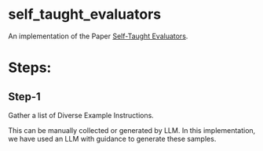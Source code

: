 # self_taught_evaluators
An implementation of the Paper [Self-Taught Evaluators](https://arxiv.org/pdf/2408.02666).

# Steps:
## Step-1
Gather a list of Diverse Example Instructions.


This can be manually collected or generated by LLM. In this implementation, we have used an LLM with guidance to generate these samples.

